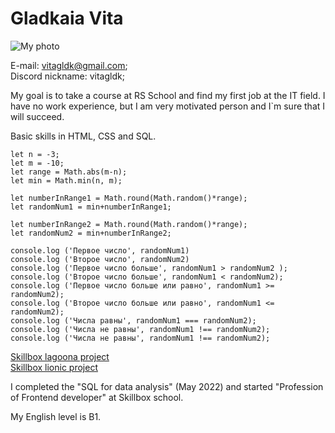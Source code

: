 # Gladkaia Vita

![My photo](https://sun9-53.userapi.com/impf/c846419/v846419579/5edd2/Fu6PXMx0H40.jpg?size=1614x2160&quality=96&sign=591367f0225a3f273fd77ceb7340813b&type=album)

E-mail: vitagldk@gmail.com;  
Discord nickname: vitagldk;

My goal is to take a course at RS School and find my first job at the IT field. I have no work experience, but I am very motivated person and I`m sure that I will suсceed.

Basic skills in HTML, CSS and SQL.

```
let n = -3;
let m = -10;
let range = Math.abs(m-n);
let min = Math.min(n, m);

let numberInRange1 = Math.round(Math.random()*range);
let randomNum1 = min+numberInRange1;

let numberInRange2 = Math.round(Math.random()*range);
let randomNum2 = min+numberInRange2;

console.log ('Первое число', randomNum1)
console.log ('Второе число', randomNum2)
console.log ('Первое число больше', randomNum1 > randomNum2 );
console.log ('Второе число больше', randomNum1 < randomNum2);
console.log ('Первое число больше или равно', randomNum1 >= randomNum2);
console.log ('Второе число больше или равно', randomNum1 <= randomNum2);
console.log ('Числа равны', randomNum1 === randomNum2);
console.log ('Числа не равны', randomNum1 !== randomNum2);
console.log ('Числа не равны', randomNum1 !== randomNum2);
```

[Skillbox lagoona project](https://github.com/VitaGldk/lagoona)  
[Skillbox lionic project](https://github.com/VitaGldk/lionic-start)

I completed the "SQL for data analysis" (May 2022) and started "Profession of Frontend developer" at Skillbox school.

My English level is В1.